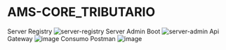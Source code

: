 # AMS-CORE_TRIBUTARIO
Server Registry
![server-registry](https://github.com/nain1984edibusa/AMS-CORE_TRIBUTARIO/assets/76963781/cbb1f180-f8b8-4881-8fdd-380aa8f8baec)
Server Admin Boot
![server-admin](https://github.com/nain1984edibusa/AMS-CORE_TRIBUTARIO/assets/76963781/60d6e96b-66d7-41d0-881f-e090474a10cb)
Api Gateway
![image](https://github.com/nain1984edibusa/AMS-CORE_TRIBUTARIO/assets/76963781/398578f7-77eb-4ea7-b7bc-c396473a003d)
Consumo Postman
![image](https://github.com/nain1984edibusa/AMS-CORE_TRIBUTARIO/assets/76963781/cbd25654-089b-43fd-b3bd-fb223b65eb17)
